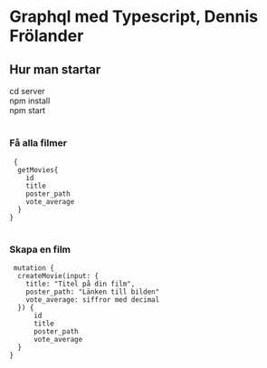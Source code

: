 # Graphql med Typescript, Dennis Frölander

## Hur man startar

cd server\
npm install\
npm start

#
### Få alla filmer

```
 {
  getMovies{
    id
    title
    poster_path
    vote_average
  }
}
```
#
### Skapa en film 
```
 mutation {
  createMovie(input: {
    title: "Titel på din film",
    poster_path: "Länken till bilden"
    vote_average: siffror med decimal
  }) {
      id
      title
      poster_path
      vote_average
  }
}
```
